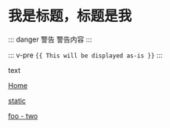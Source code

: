 # 我是标题，标题是我

::: danger 警告
警告内容
:::



::: v-pre
`{{ This will be displayed as-is }}`
:::

text <demo/>

<demo-1/>


[Home](/)

[static](../static/index.html) 


[foo - two](/foo/two.md) <!-- 也可以用 .md -->
